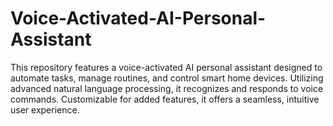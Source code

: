 # Voice-Activated-AI-Personal-Assistant
This repository features a voice-activated AI personal assistant designed to automate tasks, manage routines, and control smart home devices. Utilizing advanced natural language processing, it recognizes and responds to voice commands. Customizable for added features, it offers a seamless, intuitive user experience.

